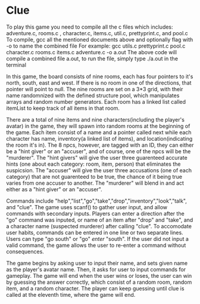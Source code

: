 # Clue

To play this game you need to compile all the c files which includes: adventure.c, rooms.c , character.c, items.c, util.c, prettyprint.c, and pool.c
To compile, gcc all the mentioned documents above and optionally flag with -o to name the combined file
For example: gcc utils.c prettyprint.c pool.c character.c rooms.c items.c adventure.c -o a.out
The above code will compile a combined file a.out, to run the file, simply type ./a.out in the terminal

In this game, the board consists of nine rooms, each has four pointers to it's north, south, east and west. If there is
no room in one of the directions, that pointer will point to null. The nine rooms are set on a 3*3 grid, with their name
randomnized with the defined structure pool, which manipulates arrays and random number generators. Each room has a linked list called itemList to keep track of all items in that room. 

There are a total of nine items and nine characters(including the player's avatar) in the game, they will spawn into random rooms at the beginning of the game. Each item consist of a name and a pointer called next while each
character has name, inventory(a linked list of items), and location(indicating the room it's in).
The 8 npcs, however, are tagged with an ID, they can either be a "hint giver" or an "accuser", and of course, one of the npcs will be the "murderer". The "hint givers" will give the user three guarenteed accurate hints (one about each category: room, item, person) that eliminates the suspicsion. The "accuser" will give the user three accusations (one of each category) that are not guarenteed to be true, the chance of it being true varies from one accuser to another. The "murderer" will blend in and act either as a "hint giver" or an "accuser".

Commands include "help","list","go","take","drop","inventory","look","talk", and "clue".
The game uses scanf() to gather user input, and allow commands with secondary inputs. Players can enter a direction
after the "go" command was inputed, or name of an item after "drop" and "take", and a character name (suspected murderer)
after calling "clue". To accomodate user habits, commands can be entered in one line or two separate lines. Users can type "go south" or "go" *enter* "south". If the user did not input a valid command, the game allows the user to re-enter a command without
consequences.

The game begins by asking user to input their name, and sets given name as the player's avatar name.
Then, it asks for user to input commands for gameplay.
The game will end when the user wins or loses, the user can win by guessing the answer correctly, which consist of a 
random room, random item, and a random character. The player can keep guessing until clue is called at the eleventh time, where the game will end.
